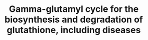 ---
annotations:
- id: PW:0000134
  parent: classic metabolic pathway
  type: Pathway Ontology
  value: glutathione metabolic pathway
- id: DOID:583
  type: Disease Ontology
  value: hemolytic anemia
- id: PW:0000011
  parent: classic metabolic pathway
  type: Pathway Ontology
  value: amino acid metabolic pathway
- id: PW:0000013
  parent: disease pathway
  type: Pathway Ontology
  value: disease pathway
- id: PW:0001277
  parent: classic metabolic pathway
  type: Pathway Ontology
  value: glutathione biosynthetic pathway
- id: PW:0002562
  parent: disease pathway
  type: Pathway Ontology
  value: glutathionuria disease pathway
- id: DOID:0111257
  parent: genetic disease
  type: Disease Ontology
  value: gamma-glutamyl transpeptidase deficiency
- id: DOID:0050737
  parent: genetic disease
  type: Disease Ontology
  value: autosomal recessive disease
- id: DOID:0050758
  parent: disease of metabolism
  type: Disease Ontology
  value: metabolic acidosis
authors:
- LobkeM
- DeSl
- ElineSanders
- IreneHemel
- Egonw
- MaintBot
- Fehrhart
- Eweitz
- Finterly
citedin:
- link: PMC8418865
  title: 'Copy Number Variants Captured by the Array Comparative Genomic Hybridization
    in a Cohort of Patients Affected with Hereditary Colorectal Cancer in Sri Lanka:
    The First CNV Analysis Study of the Hereditary Colorectal Cancer in the Sri Lankan
    Population (2021)'
communities:
- IEM
- RareDiseases
description: This pathway shows diseases related to the biosynthesis and degradation
  of glutathione. Diseases resulting from an enzyme deficiency are highlighted in
  pink. The four genetic defects, causing the diseases, are all inherited as autosomal
  recessive traits. All patients with gamma-glutamylcysteine synthetase deficiency
  are diagnosed with hemolytic anemia. Glutathione synthetase deficiency is classified
  in mild, moderate and severe. Patient diagnosed with mild glutathione synthetase
  deficiency suffer from hemolytic anemia only, while patient with the moderate and
  severe form show neurological symptoms, metabolic acidosis and bacterial infections
  as well. This pathway was inspired by Chapter 42 of the book of Blau (ISBN 3642403360
  (978-3642403361)).
last-edited: 2024-01-30
ndex: 6533d821-8b6b-11eb-9e72-0ac135e8bacf
organisms:
- Homo sapiens
redirect_from:
- /index.php/Pathway:WP4518
- /instance/WP4518
- /instance/WP4518_r128245
revision: r128245
schema-jsonld:
- '@context': https://schema.org/
  '@id': https://wikipathways.github.io/pathways/WP4518.html
  '@type': Dataset
  creator:
    '@type': Organization
    name: WikiPathways
  description: This pathway shows diseases related to the biosynthesis and degradation
    of glutathione. Diseases resulting from an enzyme deficiency are highlighted in
    pink. The four genetic defects, causing the diseases, are all inherited as autosomal
    recessive traits. All patients with gamma-glutamylcysteine synthetase deficiency
    are diagnosed with hemolytic anemia. Glutathione synthetase deficiency is classified
    in mild, moderate and severe. Patient diagnosed with mild glutathione synthetase
    deficiency suffer from hemolytic anemia only, while patient with the moderate
    and severe form show neurological symptoms, metabolic acidosis and bacterial infections
    as well. This pathway was inspired by Chapter 42 of the book of Blau (ISBN 3642403360
    (978-3642403361)).
  keywords:
  - 5-Oxoprolinase
  - 5-Oxoproline
  - ADP
  - ATP
  - Amino acid
  - Cysteine
  - Cysteinylglycine
  - Dipeptidase
  - GCLC
  - GGCT
  - GGT1
  - GSS
  - Gamma-glutamylcysteine
  - Glutamate
  - Glutathione
  - Glycine
  - L-gamma-glutamyl amino acid
  license: CC0
  name: Gamma-glutamyl cycle for the biosynthesis and degradation of glutathione,
    including diseases
seo: CreativeWork
title: Gamma-glutamyl cycle for the biosynthesis and degradation of glutathione, including
  diseases
wpid: WP4518
---